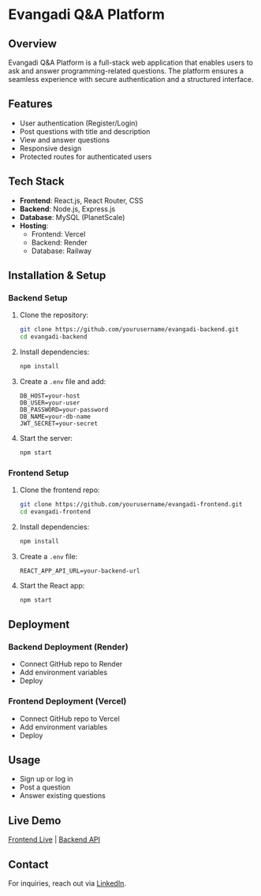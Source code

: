 # Evangadi Q&A Platform

## Overview
Evangadi Q&A Platform is a full-stack web application that enables users to ask and answer programming-related questions. The platform ensures a seamless experience with secure authentication and a structured interface.

## Features
- User authentication (Register/Login)
- Post questions with title and description
- View and answer questions
- Responsive design
- Protected routes for authenticated users

## Tech Stack
- **Frontend**: React.js, React Router, CSS
- **Backend**: Node.js, Express.js
- **Database**: MySQL (PlanetScale)
- **Hosting**:
  - Frontend: Vercel
  - Backend: Render
  - Database: Railway

## Installation & Setup
### Backend Setup
1. Clone the repository:
   ```sh
   git clone https://github.com/yourusername/evangadi-backend.git
   cd evangadi-backend
   ```
2. Install dependencies:
   ```sh
   npm install
   ```
3. Create a `.env` file and add:
   ```env
   DB_HOST=your-host
   DB_USER=your-user
   DB_PASSWORD=your-password
   DB_NAME=your-db-name
   JWT_SECRET=your-secret
   ```
4. Start the server:
   ```sh
   npm start
   ```

### Frontend Setup
1. Clone the frontend repo:
   ```sh
   git clone https://github.com/yourusername/evangadi-frontend.git
   cd evangadi-frontend
   ```
2. Install dependencies:
   ```sh
   npm install
   ```
3. Create a `.env` file:
   ```env
   REACT_APP_API_URL=your-backend-url
   ```
4. Start the React app:
   ```sh
   npm start
   ```

## Deployment
### Backend Deployment (Render)
- Connect GitHub repo to Render
- Add environment variables
- Deploy

### Frontend Deployment (Vercel)
- Connect GitHub repo to Vercel
- Add environment variables
- Deploy

## Usage
- Sign up or log in
- Post a question
- Answer existing questions

## Live Demo
[Frontend Live](https://your-vercel-url) | [Backend API](https://your-render-url)

## Contact
For inquiries, reach out via [LinkedIn](https://linkedin.com/in/yourprofile).

